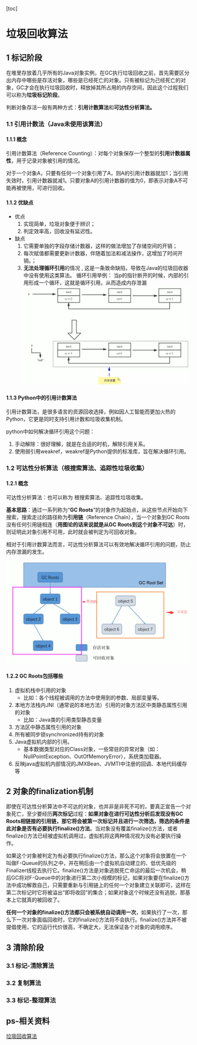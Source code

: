 [toc]

# 垃圾回收算法

## 1 标记阶段

在堆里存放着几乎所有的Java对象实例，在GC执行垃圾回收之前，首先需要区分出内存中哪些是存活对象，哪些是已经死亡的对象。只有被标记为己经死亡的对象，GC才会在执行垃圾回收时，释放掉其所占用的内存空间，因此这个过程我们可以称为**垃圾标记阶段**。 

 判断对象存活一般有两种方式：**引用计数算法**和**可达性分析算法。** 

### 1.1 引用计数法（Java未使用该算法）

#### 1.1.1 概念

引用计数算法（Reference Counting）：对每个对象保存一个整型的**引用计数器属性**，用于记录对象被引用的情况。 

对于一个对象A，只要有任何一个对象引用了A，则A的引用计数器就加1；当引用失效时，引用计数器就减1。只要对象A的引用计数器的值为0，即表示对象A不可能再被使用，可进行回收。 

#### 1.1.2 优缺点

- 优点
    1.  实现简单，垃圾对象便于辨识；
    2.  判定效率高，回收没有延迟性。 
- 缺点
    1.  它需要单独的字段存储计数器，这样的做法增加了存储空间的开销；
    2.  每次赋值都需要更新计数器，伴随着加法和减法操作，这增加了时间开销。；
    3.  **无法处理循环引用**的情况 , 这是一条致命缺陷，导致在Java的垃圾回收器中没有使用这类算法。 
        循环引用举例：
        当p的指针断开的时候，内部的引用形成一个循环，这就是循环引用，从而造成内存泄漏 
        <img src="picture/1609564952782.png" alt="1609564952782" style="zoom:57%;" />

#### 1.1.3 Python中的引用计数算法

引用计数算法，是很多语言的资源回收选择，例如因人工智能而更加火热的Python，它更是同时支持引用计数和垃圾收集机制。 

python中如何解决循环引用这个问题：

1.  手动解除：很好理解，就是在合适的时机，解除引用关系。  
2.  使用弱引用weakref，weakref是Python提供的标准库，旨在解决循环引用。 

### 1.2 可达性分析算法（根搜索算法、追踪性垃圾收集）

#### 1.2.1 概念

可达性分析算法：也可以称为 根搜索算法、追踪性垃圾收集。

**基本思路**：通过一系列称为“**GC Roots**”的对象作为起始点，从这些节点开始向下搜索，搜索走过的路径称为**引用链**（Reference Chain），当一个对象到GC Roots没有任何引用链相连（**用图论的话来说就是从GC Roots到这个对象不可达**）时，则证明此对象引用不可用，此时就会被判定为可回收对象。

相对于引用计数算法而言，可达性分析算法可以有效地解决循环引用的问题，防止内存泄漏的发生。

<img src="picture/1609565436248.png" alt="1609565436248" style="zoom:57%;" />

#### 1.2.2 GC Roots包括哪些

1. 虚拟机栈中引用的对象
    - 比如：各个线程被调用的方法中使用到的参数、局部变量等。
2. 本地方法栈内JNI（通常说的本地方法）引用的对象方法区中类静态属性引用的对象
    - 比如：Java类的引用类型静态变量
3. 方法区中静态属性引用的对象
4. 所有被同步锁synchronized持有的对象
5. Java虚拟机内部的引用。
    - 基本数据类型对应的Class对象，一些常驻的异常对象（如：NullPointException、OutOfMemoryError），系统类加载器。
6. 反映java虚拟机内部情况的JMXBean、JVMTI中注册的回调、本地代码缓存等

## 2 对象的finalization机制

即使在可达性分析算法中不可达的对象，也并非是非死不可的，要真正宣告一个对象死亡，至少要经历**两次标记**过程：**如果对象在进行可达性分析后发现没有GC Roots相链接的引用链，那它将会被第一次标记并且进行一次筛选，筛选的条件是此对象是否有必要执行finalize()方法**。当对象没有覆盖finalize()方法，或者finalize()方法已经被虚拟机调用过，虚拟机将这两种情况视为没有必要执行操作。

如果这个对象被判定为有必要执行finalize()方法，那么这个对象将会放置在一个叫做F-Queue的队列之中，并在稍后由一个虚拟机自动建立的、低优先级的Finalizer线程去执行它。finalize()方法是对象逃脱死亡命运的最后一次机会，稍后GC将对F-Queue中的对象进行第二次小规模的标记，如果对象要在finalize()方法中成功解救自己，只需要重新与引用链上的任何一个对象建立关联即可，这样在第二次标记时它将被溢出“即将收回”的集合；如果对象这个时候还没有逃脱，那基本上它就真的被回收了。

**任何一个对象的finalize()方法都只会被系统自动调用一次**，如果执行了一次，那么下一次对象面临回收时，它的finalize()方法将不会执行。finalize()方法并不被提倡使用，它的运行代价很高，不确定大，无法保证各个对象的调用顺序。





## 3 清除阶段

### 3.1 标记-清除算法



### 3.2 复制算法



### 3.3 标记-整理算法







## ps-相关资料

[垃圾回收算法](https://gitee.com/moxi159753/LearningNotes/tree/master/JVM/1_%E5%86%85%E5%AD%98%E4%B8%8E%E5%9E%83%E5%9C%BE%E5%9B%9E%E6%94%B6%E7%AF%87/15_%E5%9E%83%E5%9C%BE%E5%9B%9E%E6%94%B6%E7%9B%B8%E5%85%B3%E7%AE%97%E6%B3%95)